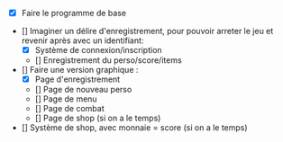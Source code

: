- [x] Faire le programme de base
- [] Imaginer un délire d'enregistrement, pour pouvoir arreter le jeu et revenir après avec un identifiant:
    - [x] Système de connexion/inscription
    - [] Enregistrement du perso/score/items
- [] Faire une version graphique :
    - [x] Page d'enregistrement
    - [] Page de nouveau perso
    - [] Page de menu
    - [] Page de combat
    - [] Page de shop (si on a le temps)
- [] Système de shop, avec monnaie = score (si on a le temps)